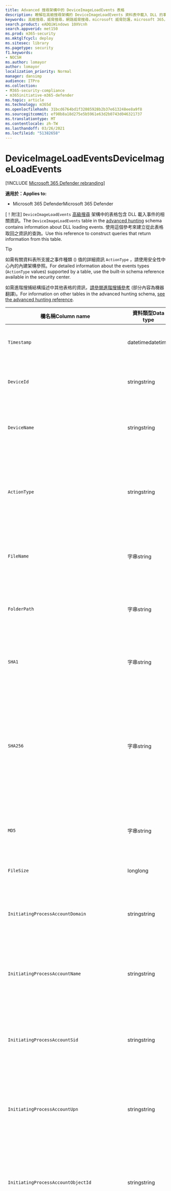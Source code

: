 ```yaml
---
title: Advanced 搜尋架構中的 DeviceImageLoadEvents 表格
description: 瞭解在高級搜尋架構的 DeviceImageLoadEvents 資料表中載入 DLL 的事件
keywords: 高級搜尋，威脅搜尋，網路威脅搜尋，microsoft 威脅防護，microsoft 365，mtp，m365，搜尋，查詢，遙測，架構參考，kusto，資料表，欄，資料類型，描述，imageloadevents，DeviceImageLoadEvents，DLL 載入，文件庫，檔案影像
search.product: eADQiWindows 10XVcnh
search.appverid: met150
ms.prod: m365-security
ms.mktglfcycl: deploy
ms.sitesec: library
ms.pagetype: security
f1.keywords:
- NOCSH
ms.author: lomayor
author: lomayor
localization_priority: Normal
manager: dansimp
audience: ITPro
ms.collection:
- M365-security-compliance
- m365initiative-m365-defender
ms.topic: article
ms.technology: m365d
ms.openlocfilehash: 31bcd6764bd1f32085928b2b37e613248ee8a9f8
ms.sourcegitcommit: ef98b8a18d275e5b5961e63d2b0743d046321737
ms.translationtype: MT
ms.contentlocale: zh-TW
ms.lasthandoff: 03/26/2021
ms.locfileid: "51382658"
---
```

# <a name="deviceimageloadevents"></a><span data-ttu-id="2be04-104">DeviceImageLoadEvents</span><span class="sxs-lookup"><span data-stu-id="2be04-104">DeviceImageLoadEvents</span></span>

[!INCLUDE [Microsoft 365 Defender rebranding](../includes/microsoft-defender.md)]


<span data-ttu-id="2be04-105">**適用於：**</span><span class="sxs-lookup"><span data-stu-id="2be04-105">**Applies to:**</span></span>
- <span data-ttu-id="2be04-106">Microsoft 365 Defender</span><span class="sxs-lookup"><span data-stu-id="2be04-106">Microsoft 365 Defender</span></span>



<span data-ttu-id="2be04-107">[！附注] `DeviceImageLoadEvents` [高級搜尋](advanced-hunting-overview.md) 架構中的表格包含 DLL 載入事件的相關資訊。</span><span class="sxs-lookup"><span data-stu-id="2be04-107">The `DeviceImageLoadEvents` table in the [advanced hunting](advanced-hunting-overview.md) schema contains information about DLL loading events.</span></span> <span data-ttu-id="2be04-108">使用這個參考來建立從此表格取回之資訊的查詢。</span><span class="sxs-lookup"><span data-stu-id="2be04-108">Use this reference to construct queries that return information from this table.</span></span>

>[!TIP]
> <span data-ttu-id="2be04-109">如需有關資料表所支援之事件種類 () 值的詳細資訊 `ActionType` ，請使用安全性中心內的內建架構參照。</span><span class="sxs-lookup"><span data-stu-id="2be04-109">For detailed information about the events types (`ActionType` values) supported by a table, use the built-in schema reference available in the security center.</span></span>

<span data-ttu-id="2be04-110">如需進階搜捕結構描述中其他表格的資訊，[請參閱進階搜捕參考](advanced-hunting-schema-tables.md) (部分內容為機器翻譯)。</span><span class="sxs-lookup"><span data-stu-id="2be04-110">For information on other tables in the advanced hunting schema, [see the advanced hunting reference](advanced-hunting-schema-tables.md).</span></span>

| <span data-ttu-id="2be04-111">欄名稱</span><span class="sxs-lookup"><span data-stu-id="2be04-111">Column name</span></span> | <span data-ttu-id="2be04-112">資料類型</span><span class="sxs-lookup"><span data-stu-id="2be04-112">Data type</span></span> | <span data-ttu-id="2be04-113">描述</span><span class="sxs-lookup"><span data-stu-id="2be04-113">Description</span></span> |
|-------------|-----------|-------------|
| `Timestamp` | <span data-ttu-id="2be04-114">datetime</span><span class="sxs-lookup"><span data-stu-id="2be04-114">datetime</span></span> | <span data-ttu-id="2be04-115">事件記錄的日期和時間</span><span class="sxs-lookup"><span data-stu-id="2be04-115">Date and time when the event was recorded</span></span> |
| `DeviceId` | <span data-ttu-id="2be04-116">string</span><span class="sxs-lookup"><span data-stu-id="2be04-116">string</span></span> | <span data-ttu-id="2be04-117">服務中電腦的唯一識別碼</span><span class="sxs-lookup"><span data-stu-id="2be04-117">Unique identifier for the machine in the service</span></span> |
| `DeviceName` | <span data-ttu-id="2be04-118">string</span><span class="sxs-lookup"><span data-stu-id="2be04-118">string</span></span> | <span data-ttu-id="2be04-119">電腦的完整網域名稱 (FQDN)</span><span class="sxs-lookup"><span data-stu-id="2be04-119">Fully qualified domain name (FQDN) of the machine</span></span> |
| `ActionType` | <span data-ttu-id="2be04-120">string</span><span class="sxs-lookup"><span data-stu-id="2be04-120">string</span></span> | <span data-ttu-id="2be04-121">觸發事件的活動類型。</span><span class="sxs-lookup"><span data-stu-id="2be04-121">Type of activity that triggered the event.</span></span> <span data-ttu-id="2be04-122">如需詳細資訊，請參閱[入口網站內架構參考](advanced-hunting-schema-tables.md?#get-schema-information-in-the-security-center)</span><span class="sxs-lookup"><span data-stu-id="2be04-122">See the [in-portal schema reference](advanced-hunting-schema-tables.md?#get-schema-information-in-the-security-center) for details</span></span> |
| `FileName` | <span data-ttu-id="2be04-123">字串</span><span class="sxs-lookup"><span data-stu-id="2be04-123">string</span></span> | <span data-ttu-id="2be04-124">記錄動作已套用的檔案名稱</span><span class="sxs-lookup"><span data-stu-id="2be04-124">Name of the file that the recorded action was applied to</span></span> |
| `FolderPath` | <span data-ttu-id="2be04-125">字串</span><span class="sxs-lookup"><span data-stu-id="2be04-125">string</span></span> | <span data-ttu-id="2be04-126">包含錄製的動作所套用之檔案的資料夾</span><span class="sxs-lookup"><span data-stu-id="2be04-126">Folder containing the file that the recorded action was applied to</span></span> |
| `SHA1` | <span data-ttu-id="2be04-127">字串</span><span class="sxs-lookup"><span data-stu-id="2be04-127">string</span></span> | <span data-ttu-id="2be04-128">記錄動作已套用的檔案 SHA-1</span><span class="sxs-lookup"><span data-stu-id="2be04-128">SHA-1 of the file that the recorded action was applied to</span></span> |
| `SHA256` | <span data-ttu-id="2be04-129">字串</span><span class="sxs-lookup"><span data-stu-id="2be04-129">string</span></span> | <span data-ttu-id="2be04-130">記錄動作已套用的檔案 SHA-256。</span><span class="sxs-lookup"><span data-stu-id="2be04-130">SHA-256 of the file that the recorded action was applied to.</span></span> <span data-ttu-id="2be04-131">此欄位通常未填入，可取得時請使用 SHA1 欄。</span><span class="sxs-lookup"><span data-stu-id="2be04-131">This field is usually not populated — use the SHA1 column when available.</span></span> |
| `MD5` | <span data-ttu-id="2be04-132">字串</span><span class="sxs-lookup"><span data-stu-id="2be04-132">string</span></span> | <span data-ttu-id="2be04-133">錄製的動作所套用的檔案 MD5 雜湊</span><span class="sxs-lookup"><span data-stu-id="2be04-133">MD5 hash of the file that the recorded action was applied to</span></span> |
| `FileSize` | <span data-ttu-id="2be04-134">long</span><span class="sxs-lookup"><span data-stu-id="2be04-134">long</span></span> | <span data-ttu-id="2be04-135">檔案大小（以位元組為單位）</span><span class="sxs-lookup"><span data-stu-id="2be04-135">Size of the file in bytes</span></span> |
| `InitiatingProcessAccountDomain` | <span data-ttu-id="2be04-136">string</span><span class="sxs-lookup"><span data-stu-id="2be04-136">string</span></span> | <span data-ttu-id="2be04-137">執行負責事件之處理常式之帳戶的網域</span><span class="sxs-lookup"><span data-stu-id="2be04-137">Domain of the account that ran the process responsible for the event</span></span> |
| `InitiatingProcessAccountName` | <span data-ttu-id="2be04-138">string</span><span class="sxs-lookup"><span data-stu-id="2be04-138">string</span></span> | <span data-ttu-id="2be04-139">負責事件之處理常式的帳戶使用者名稱</span><span class="sxs-lookup"><span data-stu-id="2be04-139">User name of the account that ran the process responsible for the event</span></span> |
| `InitiatingProcessAccountSid` | <span data-ttu-id="2be04-140">string</span><span class="sxs-lookup"><span data-stu-id="2be04-140">string</span></span> | <span data-ttu-id="2be04-141">執行事件負責處理之帳戶的安全性識別碼 (SID) </span><span class="sxs-lookup"><span data-stu-id="2be04-141">Security Identifier (SID) of the account that ran the process responsible for the event</span></span> |
| `InitiatingProcessAccountUpn` | <span data-ttu-id="2be04-142">string</span><span class="sxs-lookup"><span data-stu-id="2be04-142">string</span></span> | <span data-ttu-id="2be04-143">執行事件負責之帳戶的使用者主要名稱 (UPN) </span><span class="sxs-lookup"><span data-stu-id="2be04-143">User principal name (UPN) of the account that ran the process responsible for the event</span></span> |
| `InitiatingProcessAccountObjectId` | <span data-ttu-id="2be04-144">string</span><span class="sxs-lookup"><span data-stu-id="2be04-144">string</span></span> | <span data-ttu-id="2be04-145">執行負責事件之處理常式之使用者帳戶的 Azure AD 物件識別碼</span><span class="sxs-lookup"><span data-stu-id="2be04-145">Azure AD object ID of the user account that ran the process responsible for the event</span></span> |
| `InitiatingProcessIntegrityLevel` | <span data-ttu-id="2be04-146">string</span><span class="sxs-lookup"><span data-stu-id="2be04-146">string</span></span> | <span data-ttu-id="2be04-147">啟動事件之處理常式的完整性層級。</span><span class="sxs-lookup"><span data-stu-id="2be04-147">Integrity level of the process that initiated the event.</span></span> <span data-ttu-id="2be04-148">Windows 會根據特定的特性，例如從網際網路下載啟動，將完整性層級指派給處理常式。</span><span class="sxs-lookup"><span data-stu-id="2be04-148">Windows assigns integrity levels to processes based on certain characteristics, such as if they were launched from an internet download.</span></span> <span data-ttu-id="2be04-149">這些完整性層級會影響資源的許可權</span><span class="sxs-lookup"><span data-stu-id="2be04-149">These integrity levels influence permissions to resources</span></span> |
| `InitiatingProcessTokenElevation` | <span data-ttu-id="2be04-150">string</span><span class="sxs-lookup"><span data-stu-id="2be04-150">string</span></span> | <span data-ttu-id="2be04-151">指出是否存在使用者存取控制的 Token 類型 (UAC) 許可權提升會套用至啟動事件的程式。</span><span class="sxs-lookup"><span data-stu-id="2be04-151">Token type indicating the presence or absence of User Access Control (UAC) privilege elevation applied to the process that initiated the event</span></span> |
| `InitiatingProcessSHA1` | <span data-ttu-id="2be04-152">string</span><span class="sxs-lookup"><span data-stu-id="2be04-152">string</span></span> | <span data-ttu-id="2be04-153">啟動事件) 的處理常式 (映射檔 SHA-1</span><span class="sxs-lookup"><span data-stu-id="2be04-153">SHA-1 of the process (image file) that initiated the event</span></span> |
| `InitiatingProcessSHA256` | <span data-ttu-id="2be04-154">string</span><span class="sxs-lookup"><span data-stu-id="2be04-154">string</span></span> | <span data-ttu-id="2be04-155">啟動事件) 的處理常式 (映射檔 SHA-256。</span><span class="sxs-lookup"><span data-stu-id="2be04-155">SHA-256 of the process (image file) that initiated the event.</span></span> <span data-ttu-id="2be04-156">此欄位通常未填入，可取得時請使用 SHA1 欄。</span><span class="sxs-lookup"><span data-stu-id="2be04-156">This field is usually not populated — use the SHA1 column when available.</span></span> |
| `InitiatingProcessMD5` | <span data-ttu-id="2be04-157">字串</span><span class="sxs-lookup"><span data-stu-id="2be04-157">string</span></span> | <span data-ttu-id="2be04-158">啟動事件之程式 (映射檔) 的 MD5 雜湊</span><span class="sxs-lookup"><span data-stu-id="2be04-158">MD5 hash of the process (image file) that initiated the event</span></span> |
| `InitiatingProcessFileName` | <span data-ttu-id="2be04-159">string</span><span class="sxs-lookup"><span data-stu-id="2be04-159">string</span></span> | <span data-ttu-id="2be04-160">啟動事件的進程名稱</span><span class="sxs-lookup"><span data-stu-id="2be04-160">Name of the process that initiated the event</span></span> |
| `InitiatingProcessFileSize` | <span data-ttu-id="2be04-161">long</span><span class="sxs-lookup"><span data-stu-id="2be04-161">long</span></span> | <span data-ttu-id="2be04-162">執行事件處理常式的檔案大小</span><span class="sxs-lookup"><span data-stu-id="2be04-162">Size of the file that ran the process responsible for the event</span></span> |
| `InitiatingProcessVersionInfoCompanyName` | <span data-ttu-id="2be04-163">string</span><span class="sxs-lookup"><span data-stu-id="2be04-163">string</span></span> | <span data-ttu-id="2be04-164">處理常式 (映射檔的版本資訊中) 負責事件的公司名稱</span><span class="sxs-lookup"><span data-stu-id="2be04-164">Company name from the version information of the process (image file) responsible for the event</span></span> |
| `InitiatingProcessVersionInfoProductName` | <span data-ttu-id="2be04-165">string</span><span class="sxs-lookup"><span data-stu-id="2be04-165">string</span></span> | <span data-ttu-id="2be04-166">處理常式 (映射檔的版本資訊中的產品名稱) 該事件的負責人</span><span class="sxs-lookup"><span data-stu-id="2be04-166">Product name from the version information of the process (image file) responsible for the event</span></span> |
| `InitiatingProcessVersionInfoProductVersion`| <span data-ttu-id="2be04-167">string</span><span class="sxs-lookup"><span data-stu-id="2be04-167">string</span></span> | <span data-ttu-id="2be04-168"> (映射檔的版本資訊中的產品版本) 負責事件的處理常式</span><span class="sxs-lookup"><span data-stu-id="2be04-168">Product version from the version information of the process (image file) responsible for the event</span></span> |
| `InitiatingProcessVersionInfoInternalFileName` | <span data-ttu-id="2be04-169">string</span><span class="sxs-lookup"><span data-stu-id="2be04-169">string</span></span> | <span data-ttu-id="2be04-170">處理常式 (映射檔的版本資訊中的內部檔案名) 負責事件</span><span class="sxs-lookup"><span data-stu-id="2be04-170">Internal file name from the version information of the process (image file) responsible for the event</span></span> |
| `InitiatingProcessVersionInfoOriginalFileName` | <span data-ttu-id="2be04-171">string</span><span class="sxs-lookup"><span data-stu-id="2be04-171">string</span></span> | <span data-ttu-id="2be04-172">處理常式 (映射檔的版本資訊中的原始檔案名) 負責事件。</span><span class="sxs-lookup"><span data-stu-id="2be04-172">Original file name from the version information of the process (image file) responsible for the event</span></span> |
| `InitiatingProcessVersionInfoFileDescription` | <span data-ttu-id="2be04-173">string</span><span class="sxs-lookup"><span data-stu-id="2be04-173">string</span></span> | <span data-ttu-id="2be04-174">處理常式 (映射檔的版本資訊的描述) 該事件的負責人</span><span class="sxs-lookup"><span data-stu-id="2be04-174">Description from the version information of the process (image file) responsible for the event</span></span> |
| `InitiatingProcessId` | <span data-ttu-id="2be04-175">int</span><span class="sxs-lookup"><span data-stu-id="2be04-175">int</span></span> | <span data-ttu-id="2be04-176">啟動事件之程式的進程識別碼 (PID) </span><span class="sxs-lookup"><span data-stu-id="2be04-176">Process ID (PID) of the process that initiated the event</span></span> |
| `InitiatingProcessCommandLine` | <span data-ttu-id="2be04-177">string</span><span class="sxs-lookup"><span data-stu-id="2be04-177">string</span></span> | <span data-ttu-id="2be04-178">用來執行啟動事件之處理常式的命令列</span><span class="sxs-lookup"><span data-stu-id="2be04-178">Command line used to run the process that initiated the event</span></span> |
| `InitiatingProcessCreationTime` | <span data-ttu-id="2be04-179">datetime</span><span class="sxs-lookup"><span data-stu-id="2be04-179">datetime</span></span> | <span data-ttu-id="2be04-180">啟動事件處理常式的日期和時間</span><span class="sxs-lookup"><span data-stu-id="2be04-180">Date and time when the process that initiated the event was started</span></span> |
| `InitiatingProcessFolderPath` | <span data-ttu-id="2be04-181">string</span><span class="sxs-lookup"><span data-stu-id="2be04-181">string</span></span> | <span data-ttu-id="2be04-182">包含初始化事件之處理 (映射檔) 程式的資料夾</span><span class="sxs-lookup"><span data-stu-id="2be04-182">Folder containing the process (image file) that initiated the event</span></span> |
| `InitiatingProcessParentId` | <span data-ttu-id="2be04-183">int</span><span class="sxs-lookup"><span data-stu-id="2be04-183">int</span></span> | <span data-ttu-id="2be04-184">產生負責事件之處理常式之父進程的進程識別碼 (PID) </span><span class="sxs-lookup"><span data-stu-id="2be04-184">Process ID (PID) of the parent process that spawned the process responsible for the event</span></span> |
| `InitiatingProcessParentFileName` | <span data-ttu-id="2be04-185">string</span><span class="sxs-lookup"><span data-stu-id="2be04-185">string</span></span> | <span data-ttu-id="2be04-186">產生負責事件之處理常式的父進程名稱</span><span class="sxs-lookup"><span data-stu-id="2be04-186">Name of the parent process that spawned the process responsible for the event</span></span> |
| `InitiatingProcessParentCreationTime` | <span data-ttu-id="2be04-187">datetime</span><span class="sxs-lookup"><span data-stu-id="2be04-187">datetime</span></span> | <span data-ttu-id="2be04-188">啟動事件之處理常式的父項時的日期和時間</span><span class="sxs-lookup"><span data-stu-id="2be04-188">Date and time when the parent of the process responsible for the event was started</span></span> |
| `ReportId` | <span data-ttu-id="2be04-189">long</span><span class="sxs-lookup"><span data-stu-id="2be04-189">long</span></span> | <span data-ttu-id="2be04-190">以重複計數器為基礎的事件識別碼。</span><span class="sxs-lookup"><span data-stu-id="2be04-190">Event identifier based on a repeating counter.</span></span> <span data-ttu-id="2be04-191">若要識別唯一的事件，此資料行必須與 DeviceName 及 Timestamp 資料行一起使用</span><span class="sxs-lookup"><span data-stu-id="2be04-191">To identify unique events, this column must be used in conjunction with the DeviceName and Timestamp columns</span></span> |
| `AppGuardContainerId` | <span data-ttu-id="2be04-192">string</span><span class="sxs-lookup"><span data-stu-id="2be04-192">string</span></span> | <span data-ttu-id="2be04-193">Application Guard 用來隔離瀏覽器活動的虛擬容器識別碼</span><span class="sxs-lookup"><span data-stu-id="2be04-193">Identifier for the virtualized container used by Application Guard to isolate browser activity</span></span> |

## <a name="related-topics"></a><span data-ttu-id="2be04-194">相關主題</span><span class="sxs-lookup"><span data-stu-id="2be04-194">Related topics</span></span>
- [<span data-ttu-id="2be04-195">進階搜捕概觀</span><span class="sxs-lookup"><span data-stu-id="2be04-195">Advanced hunting overview</span></span>](advanced-hunting-overview.md)
- [<span data-ttu-id="2be04-196">了解查詢語言</span><span class="sxs-lookup"><span data-stu-id="2be04-196">Learn the query language</span></span>](advanced-hunting-query-language.md)
- [<span data-ttu-id="2be04-197">使用共用查詢</span><span class="sxs-lookup"><span data-stu-id="2be04-197">Use shared queries</span></span>](advanced-hunting-shared-queries.md)
- [<span data-ttu-id="2be04-198">跨裝置、電子郵件、應用程式和身分識別搜捕</span><span class="sxs-lookup"><span data-stu-id="2be04-198">Hunt across devices, emails, apps, and identities</span></span>](advanced-hunting-query-emails-devices.md)
- [<span data-ttu-id="2be04-199">了解結構描述</span><span class="sxs-lookup"><span data-stu-id="2be04-199">Understand the schema</span></span>](advanced-hunting-schema-tables.md)
- [<span data-ttu-id="2be04-200">套用查詢最佳做法</span><span class="sxs-lookup"><span data-stu-id="2be04-200">Apply query best practices</span></span>](advanced-hunting-best-practices.md)
